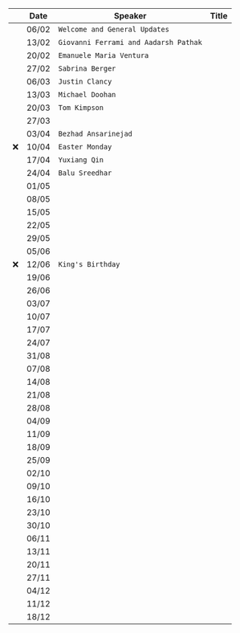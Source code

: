 
| | Date| Speaker | Title |
| --- | --- | --- | --- |
| | 06/02 | `Welcome and General Updates` | |
| | 13/02 | `Giovanni Ferrami and Aadarsh Pathak` | |
| | 20/02 | `Emanuele Maria Ventura` | |
| | 27/02 | `Sabrina Berger` | |
| | 06/03 | `Justin Clancy` | |
| | 13/03 | `Michael Doohan` | |
| | 20/03 | `Tom Kimpson` | |
| | 27/03 | | |
| | 03/04 | `Bezhad Ansarinejad` | |
| ❌ | 10/04 | `Easter Monday` | |
| | 17/04 | `Yuxiang Qin` | |
| | 24/04 | `Balu Sreedhar`| |
| | 01/05 | | |
| | 08/05 | | |
| | 15/05 | | |
| | 22/05 | | |
| | 29/05 | | |
| | 05/06 | | |
| ❌ | 12/06 | `King's Birthday` | |
| | 19/06 | | |
| | 26/06 | | |
| | 03/07 | | |
| | 10/07 | | |
| | 17/07 | | |
| | 24/07 | | |
| | 31/08 | | |
| | 07/08 | | |
| | 14/08 | | |
| | 21/08 | | |
| | 28/08 | | |
| | 04/09 | | |
| | 11/09 | | |
| | 18/09 | | |
| | 25/09 | | |
| | 02/10 | | |
| | 09/10 | | |
| | 16/10 | | |
| | 23/10 | | |
| | 30/10 | | |
| | 06/11 | | |
| | 13/11 | | |
| | 20/11 | | |
| | 27/11 | | |
| | 04/12 | | |
| | 11/12 | | |
| | 18/12 | | |